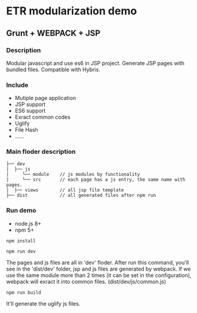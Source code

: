 <h1>ETR modularization demo</h1>

## Grunt + WEBPACK + JSP 

### Description
Modular javascript and use es6 in JSP project. Generate JSP pages with bundled files. Compatible with Hybris.

### Include
* Mutiple page application
* JSP support
* ES6 support
* Exract common codes
* Uglify
* File Hash
* ……


### Main floder description
```
├── dev
|  ├── js
|     └── module    // js modules by functionality
|     └── src       // each page has a js entry, the same name with pages.
|  ├── views        // all jsp file template 
├── dist            // all generated files after npm run
```

### Run demo 
* node.js 8+
* npm 5+

`npm install`

`npm run dev`

The pages and js files are all in 'dev' floder. After run this command, you'll see in the 'dist/dev' folder, jsp and js files are generated by webpack. If we use the same module more than 2 times (it can be set in the configuration), webpack will exract it into common files. (dist/dev/js/common.js) 

`npm run build`

It'll generate the uglify js files.
